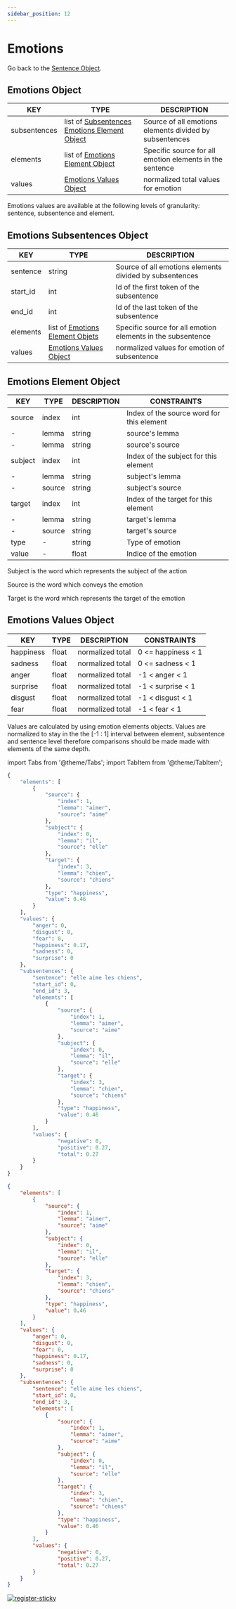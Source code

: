 ```yaml
---
sidebar_position: 12
---
```


# Emotions

Go back to the [Sentence Object](https://www.lettria.com/documentation/docs/API/lettria-sentence-object).

## Emotions Object

| KEY          	| TYPE                                         	| DESCRIPTION                                              	|
|--------------	|----------------------------------------------	|----------------------------------------------------------	|
| subsentences 	| list of [Subsentences Emotions Element Object](https://www.lettria.com/documentation/docs/API/emotions#emotions-subsentences-object) 	| Source of all emotions elements divided by subsentences  	|
| elements     	| list of [Emotions Element Object](https://www.lettria.com/documentation/docs/API/emotions#emotions-element-object)              	| Specific source for all emotion elements in the sentence 	|
| values       	| [Emotions Values Object](https://www.lettria.com/documentation/docs/API/emotions#emotions-values-object)                       	| normalized total values for emotion                      	|

Emotions values are available at the following levels of granularity: sentence, subsentence and element.

## Emotions Subsentences Object

| KEY      	| TYPE                            	| DESCRIPTION                                                 	|
|----------	|---------------------------------	|-------------------------------------------------------------	|
| sentence 	| string                          	| Source of all emotions elements divided by subsentences     	|
| start_id 	| int                             	| Id of the first token of the subsentence                    	|
| end_id   	| int                             	| Id of the last token of the subsentence                     	|
| elements 	| list of [Emotions Element Objets](https://www.lettria.com/documentation/docs/API/emotions#emotions-element-object) 	| Specific source for all emotion elements in the subsentence 	|
| values   	| [Emotions Values Object](https://www.lettria.com/documentation/docs/API/emotions#emotions-values-object)          	| normalized values for emotion of subsentence                	|

## Emotions Element Object

| KEY     	| TYPE   	| DESCRIPTION 	| CONSTRAINTS                               	|
|---------	|--------	|-------------	|-------------------------------------------	|
| source  	| index  	| int         	| Index of the source word for this element 	|
| -       	| lemma  	| string      	| source's lemma                            	|
| -       	| lemma  	| string      	| source's source                           	|
| subject 	| index  	| int         	| Index of the subject for this element     	|
| -       	| lemma  	| string      	| subject's lemma                           	|
| -       	| source 	| string      	| subject's source                          	|
| target  	| index  	| int         	| Index of the target for this element      	|
| -       	| lemma  	| string      	| target's lemma                            	|
| -       	| source 	| string      	| target's source                           	|
| type    	| -      	| string      	| Type of emotion                           	|
| value   	| -      	| float       	| Indice of the emotion                     	|

Subject is the word which represents the subject of the action

Source is the word which conveys the emotion

Target is the word which represents the target of the emotion

## Emotions Values Object

| KEY       	| TYPE  	| DESCRIPTION      	| CONSTRAINTS        	|
|-----------	|-------	|------------------	|--------------------	|
| happiness 	| float 	| normalized total 	| 0 <= happiness < 1 	|
| sadness   	| float 	| normalized total 	| 0 <= sadness < 1   	|
| anger     	| float 	| normalized total 	| -1 < anger < 1     	|
| surprise  	| float 	| normalized total 	| -1 < surprise < 1  	|
| disgust   	| float 	| normalized total 	| -1 < disgust < 1   	|
| fear      	| float 	| normalized total 	| -1 < fear < 1      	|

Values are calculated by using emotion elements objects. Values are normalized to stay in the the [-1 : 1] interval between element, subsentence and sentence level therefore comparisons should be made made with elements of the same depth.

import Tabs from '@theme/Tabs';
import TabItem from '@theme/TabItem';

<Tabs>
<TabItem value="py" label="Python">

```py
{
    "elements": [
        {
            "source": {
                "index": 1,
                "lemma": "aimer",
                "source": "aime"
            },
            "subject": {
                "index": 0,
                "lemma": "il",
                "source": "elle"
            },
            "target": {
                "index": 3,
                "lemma": "chien",
                "source": "chiens"
            },
            "type": "happiness",
            "value": 0.46
        }
    ],
    "values": {
        "anger": 0,
        "disgust": 0,
        "fear": 0,
        "happiness": 0.17,
        "sadness": 0,
        "surprise": 0
    },
    "subsentences": {
        "sentence": "elle aime les chiens",
        "start_id": 0,
        "end_id": 3,
        "elements": [
            {
                "source": {
                    "index": 1,
                    "lemma": "aimer",
                    "source": "aime"
                },
                "subject": {
                    "index": 0,
                    "lemma": "il",
                    "source": "elle"
                },
                "target": {
                    "index": 3,
                    "lemma": "chien",
                    "source": "chiens"
                },
                "type": "happiness",
                "value": 0.46
            }
        ],
        "values": {
                "negative": 0,
                "positive": 0.27,
                "total": 0.27
        }
    }
}
```

</TabItem>
<TabItem value="json" label="JSON">

```json
{
    "elements": [
        {
            "source": {
                "index": 1,
                "lemma": "aimer",
                "source": "aime"
            },
            "subject": {
                "index": 0,
                "lemma": "il",
                "source": "elle"
            },
            "target": {
                "index": 3,
                "lemma": "chien",
                "source": "chiens"
            },
            "type": "happiness",
            "value": 0.46
        }
    ],
    "values": {
        "anger": 0,
        "disgust": 0,
        "fear": 0,
        "happiness": 0.17,
        "sadness": 0,
        "surprise": 0
    },
    "subsentences": {
        "sentence": "elle aime les chiens",
        "start_id": 0,
        "end_id": 3,
        "elements": [
            {
                "source": {
                    "index": 1,
                    "lemma": "aimer",
                    "source": "aime"
                },
                "subject": {
                    "index": 0,
                    "lemma": "il",
                    "source": "elle"
                },
                "target": {
                    "index": 3,
                    "lemma": "chien",
                    "source": "chiens"
                },
                "type": "happiness",
                "value": 0.46
            }
        ],
        "values": {
                "negative": 0,
                "positive": 0.27,
                "total": 0.27
        }
    }
}
```

</TabItem>
</Tabs>

[![register-sticky](/img/register-sticky.png)](https://app.lettria.com/signup)